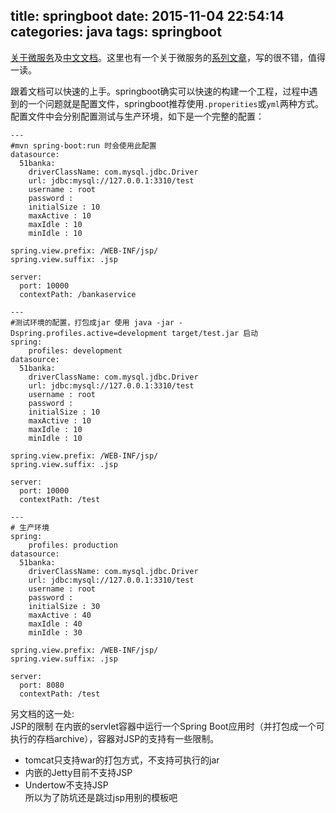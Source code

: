 title: springboot
date: 2015-11-04 22:54:14
categories: java
tags: springboot
---
[关于微服务](http://www.searchsoa.com.cn/2015soamicroservice/index.html)及[中文文档](https://www.gitbook.com/book/qbgbook/spring-boot-reference-guide-zh/details)。这里也有一个关于微服务的[系列文章](http://dockone.io/article/1066)，写的很不错，值得一读。<!--more-->  

跟着文档可以快速的上手。springboot确实可以快速的构建一个工程，过程中遇到的一个问题就是配置文件，springboot推荐使用`.properities`或`yml`两种方式。配置文件中会分别配置测试与生产环境，如下是一个完整的配置：  
```
---
#mvn spring-boot:run 时会使用此配置
datasource:
  51banka:
    driverClassName: com.mysql.jdbc.Driver
    url: jdbc:mysql://127.0.0.1:3310/test
    username : root
    password :
    initialSize : 10
    maxActive : 10
    maxIdle : 10
    minIdle : 10

spring.view.prefix: /WEB-INF/jsp/
spring.view.suffix: .jsp

server:
  port: 10000
  contextPath: /bankaservice

---
#测试环境的配置，打包成jar 使用 java -jar -Dspring.profiles.active=development target/test.jar 启动
spring:
    profiles: development
datasource:
  51banka:
    driverClassName: com.mysql.jdbc.Driver
    url: jdbc:mysql://127.0.0.1:3310/test
    username : root
    password :
    initialSize : 10
    maxActive : 10
    maxIdle : 10
    minIdle : 10

spring.view.prefix: /WEB-INF/jsp/
spring.view.suffix: .jsp

server:
  port: 10000
  contextPath: /test

---
# 生产环境
spring:
    profiles: production
datasource:
  51banka:
    driverClassName: com.mysql.jdbc.Driver
    url: jdbc:mysql://127.0.0.1:3310/test
    username : root
    password : 
    initialSize : 30
    maxActive : 40
    maxIdle : 40
    minIdle : 30

spring.view.prefix: /WEB-INF/jsp/
spring.view.suffix: .jsp

server:
  port: 8080
  contextPath: /test
```

另文档的这一处:  
 JSP的限制
在内嵌的servlet容器中运行一个Spring Boot应用时（并打包成一个可执行的存档archive），容器对JSP的支持有一些限制。
- tomcat只支持war的打包方式，不支持可执行的jar
- 内嵌的Jetty目前不支持JSP
- Undertow不支持JSP  
所以为了防坑还是跳过jsp用别的模板吧